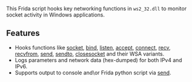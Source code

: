 This Frida script hooks key networking functions in `ws2_32.dll` to monitor socket activity in Windows applications.

## Features
* Hooks functions like [socket](https://learn.microsoft.com/en-us/windows/win32/api/winsock2/nf-winsock2-socket), [bind](https://learn.microsoft.com/en-us/windows/win32/api/winsock2/nf-winsock2-bind), [listen](https://learn.microsoft.com/en-us/windows/win32/api/winsock2/nf-winsock2-listen), [accept](https://learn.microsoft.com/en-us/windows/win32/api/winsock2/nf-winsock2-accept), [connect](https://learn.microsoft.com/en-us/windows/win32/api/winsock2/nf-winsock2-connect), [recv](https://learn.microsoft.com/en-us/windows/win32/api/winsock2/nf-winsock2-recv), [recvfrom](https://learn.microsoft.com/en-us/windows/win32/api/winsock2/nf-winsock2-recvfrom), [send](https://learn.microsoft.com/en-us/windows/win32/api/winsock2/nf-winsock2-send), [sendto](https://learn.microsoft.com/en-us/windows/win32/api/winsock2/nf-winsock2-sendto), [closesocket](https://learn.microsoft.com/en-us/windows/win32/api/winsock2/nf-winsock2-closesocket) and their WSA variants.
* Logs parameters and network data (hex-dumped) for both IPv4 and IPv6.
* Supports output to console and\or Frida python script via [send](https://frida.re/docs/javascript-api/#communication-send).